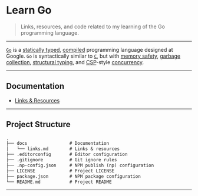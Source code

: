 # Learn Go

> Links, resources, and code related to my learning of the Go programming language.

---

[`Go`](https://golang.org/) is a [statically typed](https://en.wikipedia.org/wiki/Type_system#STATIC), [compiled](https://en.wikipedia.org/wiki/Compiled_language) programming language designed at Google. `Go` is syntactically similar to [`C`](https://en.wikipedia.org/wiki/C_(programming_language)), but with [memory safety](https://en.wikipedia.org/wiki/Memory_safety), [garbage collection](https://en.wikipedia.org/wiki/Garbage_collection_(computer_science)), [structural typing](https://en.wikipedia.org/wiki/Structural_type_system), and [CSP](https://en.wikipedia.org/wiki/Communicating_sequential_processes)-style [concurrency](https://en.wikipedia.org/wiki/Concurrency_(computer_science)).

---

## Documentation

* [Links & Resources](./docs/links.md)

---

## Project Structure

```md
.
├── docs                # Documentation
│   └── links.md        # Links & resources
├── .editorconfig       # Editor configuration
├── .gitignore          # Git ignore rules
├── .np-config.json     # NPM publish (np) configuration
├── LICENSE             # Project LICENSE
├── package.json        # NPM package configuration
└── README.md           # Project README
```

---
